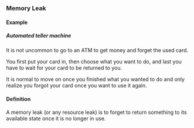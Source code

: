 ### Memory Leak

#### Example

##### Automated teller machine

It is not uncommon to go to an ATM to get money and forget the used card.

You first put your card in, then choose what you want to do, and last
you have to wait for your card to be returned to you.

It is normal to move on once you finished what you wanted to do and only
realize you forgot your card once you want to use it again.

#### Definition

A memory leak (or any resource leak) is to forget to return something to its
available state once it is no longer in use.
